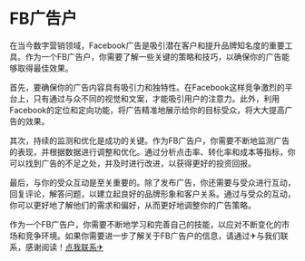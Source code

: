 # FB广告户

在当今数字营销领域，Facebook广告是吸引潜在客户和提升品牌知名度的重要工具。作为一个FB广告户，你需要了解一些关键的策略和技巧，以确保你的广告能够取得最佳效果。

首先，要确保你的广告内容具有吸引力和独特性。在Facebook这样竞争激烈的平台上，只有通过与众不同的视觉和文案，才能吸引用户的注意力。此外，利用Facebook的定位和定向功能，将广告精准地展示给你的目标受众，将大大提高广告的效果。

其次，持续的监测和优化是成功的关键。作为FB广告户，你需要不断地监测广告的表现，并根据数据进行调整和优化。通过分析点击率、转化率和成本等指标，你可以找到广告的不足之处，并及时进行改进，以获得更好的投资回报。

最后，与你的受众互动是至关重要的。除了发布广告，你还需要与受众进行互动，回复评论，解答问题，以建立起良好的品牌形象和客户关系。通过与受众的互动，你可以更好地了解他们的需求和偏好，从而更好地调整你的广告策略。

作为一个FB广告户，你需要不断地学习和完善自己的技能，以应对不断变化的市场和竞争环境。如果你需要进一步了解关于FB广告户的信息，请通过✈与我们联系，感谢阅读！[点我联系✈](https://m.k02.cc)